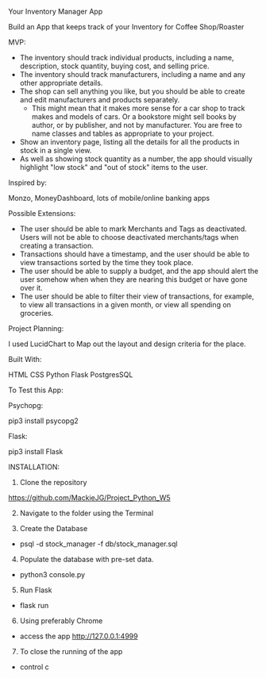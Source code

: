 Your Inventory Manager App

Build an App that keeps track of your Inventory for Coffee Shop/Roaster

MVP:

* The inventory should track individual products, including a name, description, stock quantity, buying cost, and selling price.
* The inventory should track manufacturers, including a name and any other appropriate details.
* The shop can sell anything you like, but you should be able to create and edit manufacturers and products separately.
  * This might mean that it makes more sense for a car shop to track makes and models of cars. Or a bookstore might sell books by author, or by publisher, and not by manufacturer. You are free to name classes and tables as appropriate to your project.
* Show an inventory page, listing all the details for all the products in stock in a single view.
* As well as showing stock quantity as a number, the app should visually highlight "low stock" and "out of stock" items to the user.

Inspired by:

Monzo, MoneyDashboard, lots of mobile/online banking apps

Possible Extensions:

* The user should be able to mark Merchants and Tags as deactivated. Users will not be able to choose deactivated merchants/tags when creating a transaction. 
* Transactions should have a timestamp, and the user should be able to view transactions sorted by the time they took place.
* The user should be able to supply a budget, and the app should alert the user somehow when when they are nearing this budget or have gone over it.
* The user should be able to filter their view of transactions, for example, to view all transactions in a given month, or view all spending on groceries.

Project Planning:

I used LucidChart to Map out the layout and design criteria for the place. 

Built With:

HTML
CSS
Python
Flask
PostgresSQL


To Test this App:

Psychopg:

pip3 install psycopg2

Flask:

pip3 install Flask

INSTALLATION:

1. Clone the repository

https://github.com/MackieJG/Project_Python_W5

2. Navigate to the folder using the Terminal

3. Create the Database
  -  psql -d stock_manager -f db/stock_manager.sql

4. Populate the database with pre-set data.
  - python3 console.py

5. Run Flask
  - flask run

6. Using preferably Chrome
 - access the app http://127.0.0.1:4999

7. To close the running of the app
 - control c




